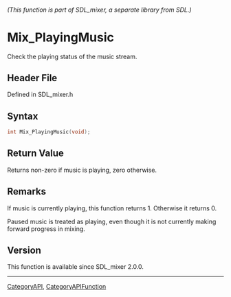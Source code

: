 ###### (This function is part of SDL_mixer, a separate library from SDL.)
# Mix_PlayingMusic

Check the playing status of the music stream.

## Header File

Defined in SDL_mixer.h

## Syntax

```c
int Mix_PlayingMusic(void);

```

## Return Value

Returns non-zero if music is playing, zero otherwise.

## Remarks

If music is currently playing, this function returns 1. Otherwise it
returns 0.

Paused music is treated as playing, even though it is not currently making
forward progress in mixing.

## Version

This function is available since SDL_mixer 2.0.0.

----
[CategoryAPI](CategoryAPI), [CategoryAPIFunction](CategoryAPIFunction)

